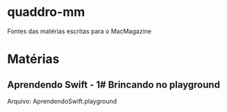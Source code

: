 # quaddro-mm
Fontes das matérias escritas para o MacMagazine

# Matérias

## Aprendendo Swift - 1# Brincando no playground
Arquivo: AprendendoSwift.playground
